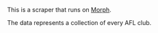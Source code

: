 This is a scraper that runs on [Morph](https://morph.io).

The data represents a collection of every AFL club.
